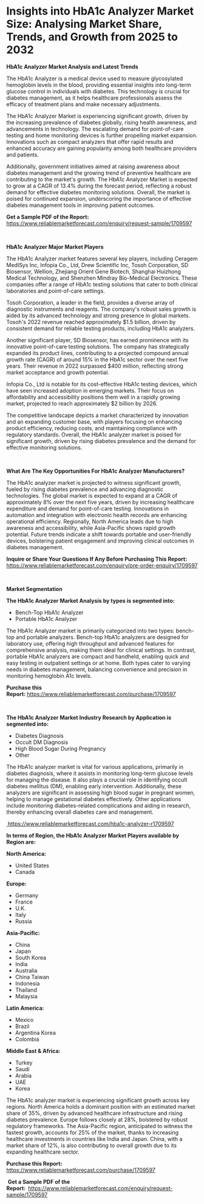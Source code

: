 <p><h1>Insights into HbA1c Analyzer Market Size: Analysing Market Share, Trends, and Growth from 2025 to 2032</h1></p><p><strong>HbA1c Analyzer Market Analysis and Latest Trends</strong></p>
<p><p>The HbA1c Analyzer is a medical device used to measure glycosylated hemoglobin levels in the blood, providing essential insights into long-term glucose control in individuals with diabetes. This technology is crucial for diabetes management, as it helps healthcare professionals assess the efficacy of treatment plans and make necessary adjustments.</p><p>The HbA1c Analyzer Market is experiencing significant growth, driven by the increasing prevalence of diabetes globally, rising health awareness, and advancements in technology. The escalating demand for point-of-care testing and home monitoring devices is further propelling market expansion. Innovations such as compact analyzers that offer rapid results and enhanced accuracy are gaining popularity among both healthcare providers and patients.</p><p>Additionally, government initiatives aimed at raising awareness about diabetes management and the growing trend of preventive healthcare are contributing to the market's growth. The HbA1c Analyzer Market is expected to grow at a CAGR of 13.4% during the forecast period, reflecting a robust demand for effective diabetes monitoring solutions. Overall, the market is poised for continued expansion, underscoring the importance of effective diabetes management tools in improving patient outcomes.</p></p>
<p><strong>Get a Sample PDF of the Report:&nbsp;</strong> <a href="https://www.reliablemarketforecast.com/enquiry/request-sample/1709597?utm_campaign=3539&utm_medium=2&utm_source=Github&utm_content=ia&utm_term=13042025&utm_id=hba1c-analyzer">https://www.reliablemarketforecast.com/enquiry/request-sample/1709597</a></p>
<p>&nbsp;</p>
<p><strong>HbA1c Analyzer Major Market Players</strong></p>
<p><p>The HbA1c Analyzer market features several key players, including Ceragem MedISys Inc, Infopia Co., Ltd, Drew Scientific Inc, Tosoh Corporation, SD Biosensor, Wellion, Zhejiang Orient Gene Biotech, Shanghai Huizhong Medical Technology, and Shenzhen Mindray Bio-Medical Electronics. These companies offer a range of HbA1c testing solutions that cater to both clinical laboratories and point-of-care settings.</p><p>Tosoh Corporation, a leader in the field, provides a diverse array of diagnostic instruments and reagents. The company's robust sales growth is aided by its advanced technology and strong presence in global markets. Tosoh's 2022 revenue reached approximately $1.5 billion, driven by consistent demand for reliable testing products, including HbA1c analyzers.</p><p>Another significant player, SD Biosensor, has earned prominence with its innovative point-of-care testing solutions. The company has strategically expanded its product lines, contributing to a projected compound annual growth rate (CAGR) of around 15% in the HbA1c sector over the next five years. Their revenue in 2022 surpassed $400 million, reflecting strong market acceptance and growth potential.</p><p>Infopia Co., Ltd is notable for its cost-effective HbA1c testing devices, which have seen increased adoption in emerging markets. Their focus on affordability and accessibility positions them well in a rapidly growing market, projected to reach approximately $2 billion by 2026.</p><p>The competitive landscape depicts a market characterized by innovation and an expanding customer base, with players focusing on enhancing product efficiency, reducing costs, and maintaining compliance with regulatory standards. Overall, the HbA1c analyzer market is poised for significant growth, driven by rising diabetes prevalence and the demand for effective monitoring solutions.</p></p>
<p>&nbsp;</p>
<p><strong>What Are The Key Opportunities For HbA1c Analyzer Manufacturers?</strong></p>
<p><p>The HbA1c analyzer market is projected to witness significant growth, fueled by rising diabetes prevalence and advancing diagnostic technologies. The global market is expected to expand at a CAGR of approximately 8% over the next five years, driven by increasing healthcare expenditure and demand for point-of-care testing. Innovations in automation and integration with electronic health records are enhancing operational efficiency. Regionally, North America leads due to high awareness and accessibility, while Asia-Pacific shows rapid growth potential. Future trends indicate a shift towards portable and user-friendly devices, bolstering patient engagement and improving clinical outcomes in diabetes management.</p></p>
<p><strong>Inquire or Share Your Questions If Any Before Purchasing This Report:</strong> <a href="https://www.reliablemarketforecast.com/enquiry/pre-order-enquiry/1709597?utm_campaign=3539&utm_medium=2&utm_source=Github&utm_content=ia&utm_term=13042025&utm_id=hba1c-analyzer">https://www.reliablemarketforecast.com/enquiry/pre-order-enquiry/1709597</a></p>
<p>&nbsp;</p>
<p><strong>Market Segmentation</strong></p>
<p><strong>The HbA1c Analyzer Market Analysis by types is segmented into:</strong></p>
<p><ul><li>Bench-Top HbA1c Analyzer</li><li>Portable HbA1c Analyzer</li></ul></p>
<p><p>The HbA1c Analyzer market is primarily categorized into two types: bench-top and portable analyzers. Bench-top HbA1c analyzers are designed for laboratory use, offering high throughput and advanced features for comprehensive analysis, making them ideal for clinical settings. In contrast, portable HbA1c analyzers are compact and handheld, enabling quick and easy testing in outpatient settings or at home. Both types cater to varying needs in diabetes management, balancing convenience and precision in monitoring hemoglobin A1c levels.</p></p>
<p><strong>Purchase this Report:&nbsp;</strong><a href="https://www.reliablemarketforecast.com/purchase/1709597?utm_campaign=3539&utm_medium=2&utm_source=Github&utm_content=ia&utm_term=13042025&utm_id=hba1c-analyzer">https://www.reliablemarketforecast.com/purchase/1709597</a></p>
<p>&nbsp;</p>
<p><strong>The HbA1c Analyzer Market Industry Research by Application is segmented into:</strong></p>
<p><ul><li>Diabetes Diagnosis</li><li>Occult DM Diagnosis</li><li>High Blood Sugar During Pregnancy</li><li>Other</li></ul></p>
<p><p>The HbA1c analyzer market is vital for various applications, primarily in diabetes diagnosis, where it assists in monitoring long-term glucose levels for managing the disease. It also plays a crucial role in identifying occult diabetes mellitus (DM), enabling early intervention. Additionally, these analyzers are significant in assessing high blood sugar in pregnant women, helping to manage gestational diabetes effectively. Other applications include monitoring diabetes-related complications and aiding in research, thereby enhancing overall diabetes care and management.</p></p>
<p><a href="https://www.reliablemarketforecast.com/hba1c-analyzer-r1709597?utm_campaign=3539&utm_medium=2&utm_source=Github&utm_content=ia&utm_term=13042025&utm_id=hba1c-analyzer">&nbsp;https://www.reliablemarketforecast.com/hba1c-analyzer-r1709597</a></p>
<p><strong>In terms of Region, the HbA1c Analyzer Market Players available by Region are:</strong></p>
<p>
    <p> <strong> North America: </strong>
        <ul>
            <li>United States</li>
            <li>Canada</li>
        </ul>
        </p> 
    <p> <strong> Europe: </strong>
        <ul>
            <li>Germany</li>
            <li>France</li>
            <li>U.K.</li>
            <li>Italy</li>
            <li>Russia</li>
        </ul>
        </p> 
    <p> <strong> Asia-Pacific: </strong>
        <ul>
            <li>China</li>
            <li>Japan</li>
            <li>South Korea</li>
            <li>India</li>
            <li>Australia</li>
            <li>China Taiwan</li>
            <li>Indonesia</li>
            <li>Thailand</li>
            <li>Malaysia</li>
        </ul>
        </p> 
    <p> <strong> Latin America: </strong>
        <ul>
            <li>Mexico</li>
            <li>Brazil</li>
            <li>Argentina Korea</li>
            <li>Colombia</li>
        </ul>
        </p> 
    <p> <strong> Middle East & Africa: </strong>
        <ul>
            <li>Turkey</li>
            <li>Saudi</li>
            <li>Arabia</li>
            <li>UAE</li>
            <li>Korea</li>
        </ul>
    </p>
    </p>
<p><p>The HbA1c analyzer market is experiencing significant growth across key regions. North America holds a dominant position with an estimated market share of 35%, driven by advanced healthcare infrastructure and rising diabetes prevalence. Europe follows closely at 28%, bolstered by robust regulatory frameworks. The Asia-Pacific region, anticipated to witness the fastest growth, accounts for 25% of the market, thanks to increasing healthcare investments in countries like India and Japan. China, with a market share of 12%, is also contributing to overall growth due to its expanding healthcare sector.</p></p>
<p><strong>Purchase this Report: </strong><a href="https://www.reliablemarketforecast.com/purchase/1709597?utm_campaign=3539&utm_medium=2&utm_source=Github&utm_content=ia&utm_term=13042025&utm_id=hba1c-analyzer">https://www.reliablemarketforecast.com/purchase/1709597</a></p>
<p>&nbsp;<strong>Get a Sample PDF of the Report:&nbsp;&nbsp;</strong><a href="https://www.reliablemarketforecast.com/enquiry/request-sample/1709597?utm_campaign=3539&utm_medium=2&utm_source=Github&utm_content=ia&utm_term=13042025&utm_id=hba1c-analyzer">https://www.reliablemarketforecast.com/enquiry/request-sample/1709597</a></p>
<p><strong></strong></p>
<p><p></p><p></p><p></p></p>